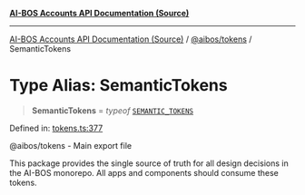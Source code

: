 [**AI-BOS Accounts API Documentation (Source)**](../../../README.md)

***

[AI-BOS Accounts API Documentation (Source)](../../../README.md) / [@aibos/tokens](../README.md) / SemanticTokens

# Type Alias: SemanticTokens

> **SemanticTokens** = *typeof* [`SEMANTIC_TOKENS`](../variables/SEMANTIC_TOKENS.md)

Defined in: [tokens.ts:377](https://github.com/pohlai88/accounts/blob/40016c553531e31c50d7dcad114ff9c2ce691261/packages/tokens/src/tokens.ts#L377)

@aibos/tokens - Main export file

This package provides the single source of truth for all design decisions
in the AI-BOS monorepo. All apps and components should consume these tokens.
